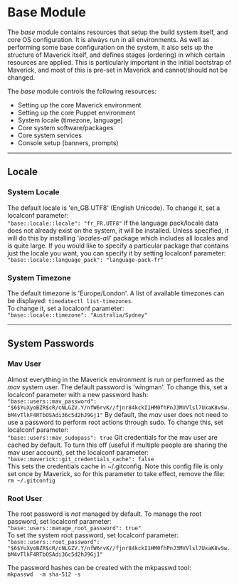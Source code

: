 # Base Module

The *base* module contains resources that setup the build system itself, and core OS configuration.  It is always run in all environments.  As well as performing some base configuration on the system, it also sets up the structure of Maverick itself, and defines stages (ordering) in which certain resources are applied.  This is particularly important in the initial bootstrap of Maverick, and most of this is pre-set in Maverick and cannot/should not be changed.

The *base* module controls the following resources:
- Setting up the core Maverick environment
- Setting up the core Puppet environment
- System locale (timezone, language)
- Core system software/packages
- Core system services
- Console setup (banners, prompts)

---
## Locale
### System Locale
The default locale is 'en_GB.UTF8' (English Unicode).  To change it, set a localconf parameter:  
`"base::locale::locale": "fr_FR.UTF8"`
If the language pack/locale data does not already exist on the system, it will be installed.  Unless specified, it will do this by installing '*locales-all*' package which includes all locales and is quite large.  If you would like to specify a particular package that contains just the locale you want, you can specify it by setting localconf parameter:  
`"base::locale::language_pack": "language-pack-fr"`

### System Timezone
The default timezone is 'Europe/London'.  A list of available timezones can be displayed: `timedatectl list-timezones`.  
To change it, set a localconf parameter:  
`"base::locale::timezone": "Australia/Sydney"`

---
## System Passwords
### Mav User
Almost everything in the Maverick environment is run or performed as the *mav* system user.  The default password is 'wingman'.  To change this, set a localconf parameter with a new password hash:  
`"base::users::mav_password": "$6$YuXyoBZR$cR/cNLGZV.Y/nfW6rvK//fjnr84kckI1HM0fhPnJ3MVVlsl7UxaK8vSw.bM4vTlkF4RTbOSAdi36c5d2hJ9Gj1"`
By default, the *mav* user does not need to use a password to perform root actions through sudo.  To change this, set localconf parameter:  
`"base::users::mav_sudopass": true`
Git credentials for the mav user are cached by default. To turn this off (useful if multiple people are sharing the mav user account), set the localconf parameter:  
`"base::maverick::git_credentials_cache": false`  
This sets the credentials cache in ~/.gitconfig.  Note this config file is only set once by Maverick, so for this parameter to take effect, remove the file:  
`rm ~/.gitconfig`  

### Root User
The root password is _not_ managed by default.  To manage the root password, set localconf parameter:  
`"base::users::manage_root_password": true"`  
To set the system root password, set localconf parameter:  
`"base::users::root_password": "$6$YuXyoBZR$cR/cNLGZV.Y/nfW6rvK//fjnr84kckI1HM0fhPnJ3MVVlsl7UxaK8vSw.bM4vTlkF4RTbOSAdi36c5d2hJ9Gj1"`

The password hashes can be created with the mkpasswd tool:  
`mkpasswd  -m sha-512 -s`

